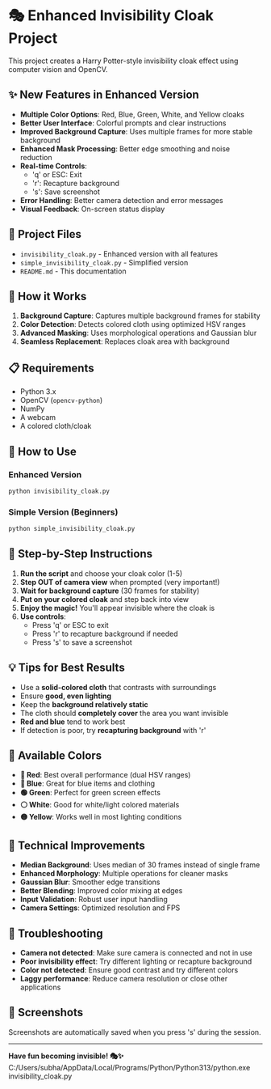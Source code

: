 # 🎭 Enhanced Invisibility Cloak Project

This project creates a Harry Potter-style invisibility cloak effect using computer vision and OpenCV.

## ✨ New Features in Enhanced Version

- **Multiple Color Options**: Red, Blue, Green, White, and Yellow cloaks
- **Better User Interface**: Colorful prompts and clear instructions
- **Improved Background Capture**: Uses multiple frames for more stable background
- **Enhanced Mask Processing**: Better edge smoothing and noise reduction
- **Real-time Controls**:
  - 'q' or ESC: Exit
  - 'r': Recapture background
  - 's': Save screenshot
- **Error Handling**: Better camera detection and error messages
- **Visual Feedback**: On-screen status display

## 📁 Project Files

- `invisibility_cloak.py` - Enhanced version with all features
- `simple_invisibility_cloak.py` - Simplified version
- `README.md` - This documentation

## 🎯 How it Works

1. **Background Capture**: Captures multiple background frames for stability
2. **Color Detection**: Detects colored cloth using optimized HSV ranges
3. **Advanced Masking**: Uses morphological operations and Gaussian blur
4. **Seamless Replacement**: Replaces cloak area with background

## 📋 Requirements

- Python 3.x
- OpenCV (`opencv-python`)
- NumPy
- A webcam
- A colored cloth/cloak

## 🚀 How to Use

### Enhanced Version

```bash
python invisibility_cloak.py
```

### Simple Version (Beginners)

```bash
python simple_invisibility_cloak.py
```

## 📖 Step-by-Step Instructions

1. **Run the script** and choose your cloak color (1-5)
2. **Step OUT of camera view** when prompted (very important!)
3. **Wait for background capture** (30 frames for stability)
4. **Put on your colored cloak** and step back into view
5. **Enjoy the magic!** You'll appear invisible where the cloak is
6. **Use controls**:
   - Press 'q' or ESC to exit
   - Press 'r' to recapture background if needed
   - Press 's' to save a screenshot

## 💡 Tips for Best Results

- Use a **solid-colored cloth** that contrasts with surroundings
- Ensure **good, even lighting**
- Keep the **background relatively static**
- The cloth should **completely cover** the area you want invisible
- **Red and blue** tend to work best
- If detection is poor, try **recapturing background** with 'r'

## 🎨 Available Colors

- **🔴 Red**: Best overall performance (dual HSV ranges)
- **🔵 Blue**: Great for blue items and clothing
- **🟢 Green**: Perfect for green screen effects
- **⚪ White**: Good for white/light colored materials
- **🟡 Yellow**: Works well in most lighting conditions

## 🔧 Technical Improvements

- **Median Background**: Uses median of 30 frames instead of single frame
- **Enhanced Morphology**: Multiple operations for cleaner masks
- **Gaussian Blur**: Smoother edge transitions
- **Better Blending**: Improved color mixing at edges
- **Input Validation**: Robust user input handling
- **Camera Settings**: Optimized resolution and FPS

## 🐛 Troubleshooting

- **Camera not detected**: Make sure camera is connected and not in use
- **Poor invisibility effect**: Try different lighting or recapture background
- **Color not detected**: Ensure good contrast and try different colors
- **Laggy performance**: Reduce camera resolution or close other applications

## 📸 Screenshots

Screenshots are automatically saved when you press 's' during the session.

---

**Have fun becoming invisible! 🎭✨**
C:/Users/subha/AppData/Local/Programs/Python/Python313/python.exe invisibility_cloak.py
